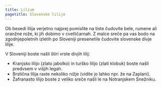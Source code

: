 ```yaml
---
title: Lilium
pagetitle: Slovenske lilije
---
```

Ob besedi lilija verjetno najprej pomislite na tiste čudovite bele, rumene ali oranžne rože, ki jih dobimo v cvetličarnah. Z malce sreče pa vas bodo na zgodnjepoletnih izletih po Sloveniji presenetile čudovite slovenske divje lilije.

V Sloveniji boste našli štiri vrste divjih lilij:

* Kranjsko lilijo (zlato jabolko) in turško lilijo (zlati klobuk) boste našli predvsem v višjih legah.
* Brstična lilija raste nekoliko nižje (vidite jo lahko npr. že na Zaplani).
* Žafranasto lilijo boste z veliko sreče našli le na Notranjskem Snežniku.
